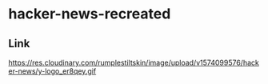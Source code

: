 # hacker-news-recreated

## Link

https://res.cloudinary.com/rumplestiltskin/image/upload/v1574099576/hacker-news/y-logo_er8qey.gif